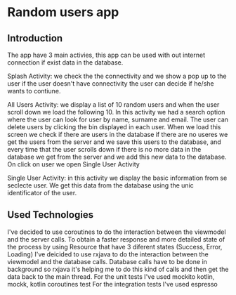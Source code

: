 # Random users app

## Introduction
The app have 3 main activies, this app can be used with out internet connection if exist data in the database.
	
Splash Activity: we check the the connectivity and we show a pop up to the user if the user doesn't have connectivity the user can decide if he/she wants to contiune.

All Users Activity: we display a list of 10 random users and when the user scroll down we load the following 10. In this activity we had a search option where the user can look for user by name, surname and email. The user can delete users by clicking the bin displayed in each user. When we load this screen we check if there are users in the database if there are no useres we get the users from the server and we save this users to the database, and every time that the user scrolls down if there is no more data in the database we get from the server and we add this new data to the database.
On click on user we open Single User Activity

Single User Activity: in this activity we display the basic information from se seclecte user. We get this data from the database using the unic identificator of the user.

## Used Technologies

I've decided to use coroutines to do the interaction between the viewmodel and the server calls. To obtain a faster response and more detailed state of the process by using Resource that have 3 diferent states (Success, Error, Loading)
I've deicided to use rxjava to do the interaction between the viewmodel and the database calls. Database calls have to be done in background so rxjava it's helping me to do this kind of calls and then get the data back to the main thread.
For the unit tests I've used mockito kotlin, mockk, kotlin coroutines test
For the integration tests I've used espresso
